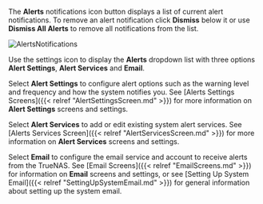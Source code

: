 &NewLine;

The **Alerts** <span class="material-icons">notifications</span> icon button displays a list of current alert notifications. 
To remove an alert notification click **Dismiss** below it or use **Dismiss All Alerts** to remove all notifications from the list.

![AlertsNotifications](/images/SCALE/22.02/AlertsNotifications.png "TrueNAS SCALE Alerts")

Use the <span class="material-icons">settings</span> icon to display the **Alerts** dropdown list with three options **Alert Settings**, **Alert Services** and **Email**.

Select **Alert Settings** to configure alert options such as the warning level and frequency and how the system notifies you. 
See [Alerts Settings Screens]({{< relref "AlertSettingsScreen.md" >}}) for more information on **Alert Settings** screens and settings.

Select **Alert Services** to add or edit existing system alert services. 
See [Alerts Services Screen]({{< relref "AlertServicesScreen.md" >}}) for more information on **Alert Services** screens and settings.

Select **Email** to configure the email service and account to receive alerts from the TrueNAS. 
See [Email Screens]({{< relref "EmailScreens.md" >}}) for information on **Email** screens and settings, or see [Setting Up System Email]({{< relref "SettingUpSystemEmail.md" >}}) for general information about setting up the system email.

